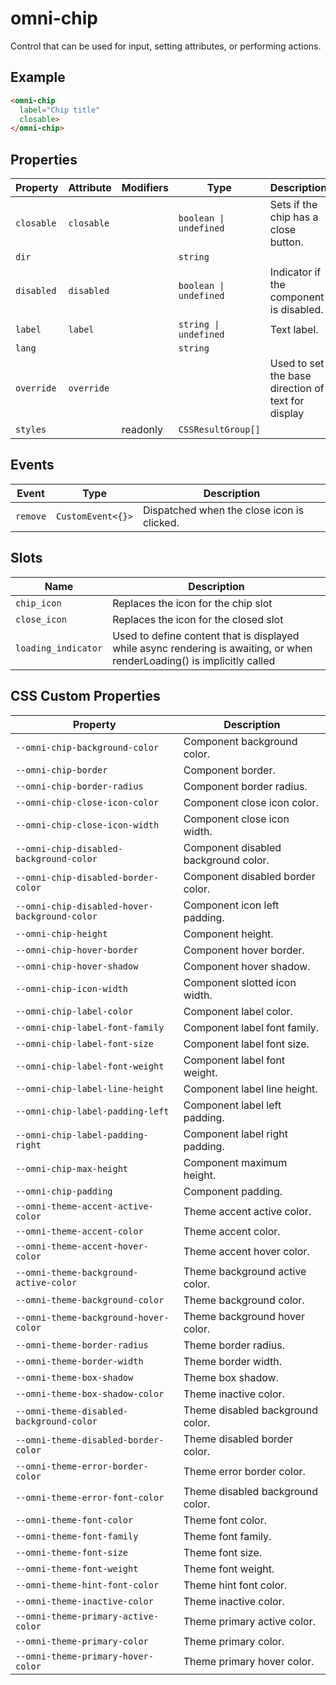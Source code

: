 # omni-chip

Control that can be used for input, setting attributes, or performing actions.

## Example

```html
<omni-chip
  label="Chip title"
  closable>
</omni-chip>
```

## Properties

| Property   | Attribute  | Modifiers | Type                   | Description                                      |
|------------|------------|-----------|------------------------|--------------------------------------------------|
| `closable` | `closable` |           | `boolean \| undefined` | Sets if the chip has a close button.             |
| `dir`      |            |           | `string`               |                                                  |
| `disabled` | `disabled` |           | `boolean \| undefined` | Indicator if the component is disabled.          |
| `label`    | `label`    |           | `string \| undefined`  | Text label.                                      |
| `lang`     |            |           | `string`               |                                                  |
| `override` | `override` |           |                        | Used to set the base direction of text for display |
| `styles`   |            | readonly  | `CSSResultGroup[]`     |                                                  |

## Events

| Event    | Type              | Description                                |
|----------|-------------------|--------------------------------------------|
| `remove` | `CustomEvent<{}>` | Dispatched when the close icon is clicked. |

## Slots

| Name                | Description                                      |
|---------------------|--------------------------------------------------|
| `chip_icon`         | Replaces the icon for the chip slot              |
| `close_icon`        | Replaces the icon for the closed slot            |
| `loading_indicator` | Used to define content that is displayed while async rendering is awaiting, or when renderLoading() is implicitly called |

## CSS Custom Properties

| Property                                      | Description                          |
|-----------------------------------------------|--------------------------------------|
| `--omni-chip-background-color`                | Component background color.          |
| `--omni-chip-border`                          | Component border.                    |
| `--omni-chip-border-radius`                   | Component border radius.             |
| `--omni-chip-close-icon-color`                | Component close icon color.          |
| `--omni-chip-close-icon-width`                | Component close icon width.          |
| `--omni-chip-disabled-background-color`       | Component disabled background color. |
| `--omni-chip-disabled-border-color`           | Component disabled border color.     |
| `--omni-chip-disabled-hover-background-color` | Component icon left padding.         |
| `--omni-chip-height`                          | Component height.                    |
| `--omni-chip-hover-border`                    | Component hover border.              |
| `--omni-chip-hover-shadow`                    | Component hover shadow.              |
| `--omni-chip-icon-width`                      | Component slotted icon width.        |
| `--omni-chip-label-color`                     | Component label color.               |
| `--omni-chip-label-font-family`               | Component label font family.         |
| `--omni-chip-label-font-size`                 | Component label font size.           |
| `--omni-chip-label-font-weight`               | Component label font weight.         |
| `--omni-chip-label-line-height`               | Component label line height.         |
| `--omni-chip-label-padding-left`              | Component label left padding.        |
| `--omni-chip-label-padding-right`             | Component label right padding.       |
| `--omni-chip-max-height`                      | Component maximum height.            |
| `--omni-chip-padding`                         | Component padding.                   |
| `--omni-theme-accent-active-color`            | Theme accent active color.           |
| `--omni-theme-accent-color`                   | Theme accent color.                  |
| `--omni-theme-accent-hover-color`             | Theme accent hover color.            |
| `--omni-theme-background-active-color`        | Theme background active color.       |
| `--omni-theme-background-color`               | Theme background color.              |
| `--omni-theme-background-hover-color`         | Theme background hover color.        |
| `--omni-theme-border-radius`                  | Theme border radius.                 |
| `--omni-theme-border-width`                   | Theme border width.                  |
| `--omni-theme-box-shadow`                     | Theme box shadow.                    |
| `--omni-theme-box-shadow-color`               | Theme inactive color.                |
| `--omni-theme-disabled-background-color`      | Theme disabled background color.     |
| `--omni-theme-disabled-border-color`          | Theme disabled border color.         |
| `--omni-theme-error-border-color`             | Theme error border color.            |
| `--omni-theme-error-font-color`               | Theme disabled background color.     |
| `--omni-theme-font-color`                     | Theme font color.                    |
| `--omni-theme-font-family`                    | Theme font family.                   |
| `--omni-theme-font-size`                      | Theme font size.                     |
| `--omni-theme-font-weight`                    | Theme font weight.                   |
| `--omni-theme-hint-font-color`                | Theme hint font color.               |
| `--omni-theme-inactive-color`                 | Theme inactive color.                |
| `--omni-theme-primary-active-color`           | Theme primary active color.          |
| `--omni-theme-primary-color`                  | Theme primary color.                 |
| `--omni-theme-primary-hover-color`            | Theme primary hover color.           |
